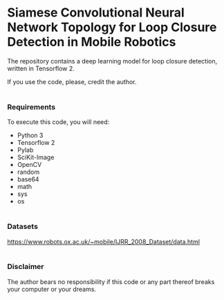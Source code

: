 # Siamese Convolutional Neural Network Topology for Loop Closure Detection in Mobile Robotics

The repository contains a deep learning model for loop closure detection, written in Tensorflow 2. <br>

If you use the code, please, credit the author. <br><br>

### Requirements
To execute this code, you will need:

- Python 3
- Tensorflow 2
- Pylab
- SciKit-Image
- OpenCV
- random
- base64
- math
- sys
- os
<br><br>
### Datasets
https://www.robots.ox.ac.uk/~mobile/IJRR_2008_Dataset/data.html
<br><br>

### Disclaimer
The author bears no responsibility if this code or any part thereof breaks your computer or your dreams.<br>
